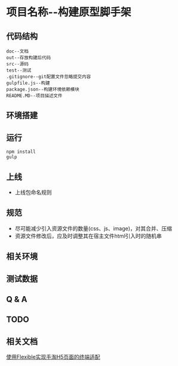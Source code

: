 # 项目名称--构建原型脚手架
## 代码结构
    doc--文档
    out--存放构建后代码
    src--源码
    test--测试
    .gitignore--git配置文件忽略提交内容
    gulpfile.js--构建
    package.json--构建环境依赖模块
    README.MD--项目描述文件
    
## 环境搭建

## 运行
    npm install
    gulp

## 上线
* 上线包命名规则

## 规范
* 尽可能减少引入资源文件的数量(css、js、image)，对其合并、压缩
* 资源文件修改后，应及时调整其在宿主文件html引入时的随机串

## 相关环境

## 测试数据

## Q & A

## TODO

## 相关文档
[使用Flexible实现手淘H5页面的终端适配](https://www.w3cplus.com/mobile/lib-flexible-for-html5-layout.html)
